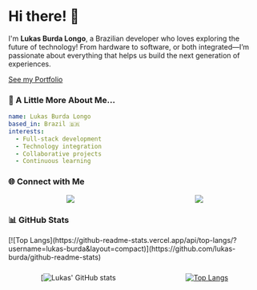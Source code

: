 # Hi there! 👋

I'm **Lukas Burda Longo**, a Brazilian developer who loves exploring the future of technology! From hardware to software, or both integrated—I’m passionate about everything that helps us build the next generation of experiences.
<div>
  <a href="https://lukas-burda.github.io/portfolio/" target="_blank">See my Portfolio</a>
</div>

### 🚀 A Little More About Me...
```yaml
name: Lukas Burda Longo
based_in: Brazil 🇧🇷
interests:
  - Full-stack development
  - Technology integration
  - Collaborative projects
  - Continuous learning
```

### 🌐 Connect with Me
<div style="display: flex; flex-wrap: wrap; justify-content: space-around; gap: 10px;">
  <a href="https://www.linkedin.com/in/lukasburdalongo" target="_blank"><img src="https://img.shields.io/badge/-LinkedIn-%230077B5?style=for-the-badge&logo=linkedin&logoColor=white" target="_blank"></a>
  <a href="mailto:lukasburdaferreira@gmail.com"><img src="https://img.shields.io/badge/-Gmail-%23333?style=for-the-badge&logo=gmail&logoColor=white" target="_blank"></a>
</div>

### 📊 GitHub Stats
<div style="display: flex; flex-wrap: wrap; justify-content: space-around; gap: 10px;">
  [![Top Langs](https://github-readme-stats.vercel.app/api/top-langs/?username=lukas-burda&layout=compact)](https://github.com/lukas-burda/github-readme-stats)
  
  [![Lukas' GitHub stats](https://github-readme-stats.vercel.app/api?username=lukas-burda&show_icons=true&theme=dracula)
  
  [![Top Langs](https://github-readme-stats.vercel.app/api/top-langs/?username=lukas-burda&layout=compact&theme=dracula)](https://github.com/lukas-burda/github-readme-stats)
  
</div>
